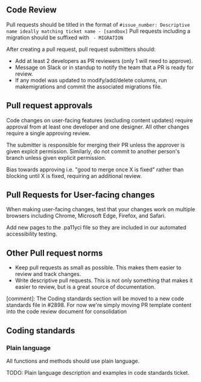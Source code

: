 ## Code Review

Pull requests should be titled in the format of `#issue_number: Descriptive name ideally matching ticket name - [sandbox]`
Pull requests including a migration should be suffixed with ` - MIGRATION`

After creating a pull request, pull request submitters should:
- Add at least 2 developers as PR reviewers (only 1 will need to approve).
- Message on Slack or in standup to notify the team that a PR is ready for review.
- If any model was updated to modify/add/delete columns, run makemigrations and commit the associated migrations file.

## Pull request approvals
Code changes on user-facing features (excluding content updates) require approval from at least one developer and one designer.
All other changes require a single approving review.

The submitter is responsible for merging their PR unless the approver is given explcit permission. Similarly, do not commit to another person's branch unless given explicit permission.

Bias towards approving i.e. "good to merge once X is fixed" rather than blocking until X is fixed, requiring an additional review.

## Pull Requests for User-facing changes
When making user-facing changes, test that your changes work on multiple browsers including Chrome, Microsoft Edge, Firefox, and Safari.

Add new pages to the .pa11yci file so they are included in our automated accessibility testing.

## Other Pull request norms
- Keep pull requests as small as possible. This makes them easier to review and track changes.
- Write descriptive pull requests. This is not only something that makes it easier to review, but is a great source of documentation. 

[comment]: The Coding standards section will be moved to a new code standards file in #2898. For now we're simply moving PR template content into the code review document for consolidation
## Coding standards

### Plain language
All functions and methods should use plain language.

TODO: Plain language description and examples in code standards ticket.
